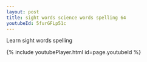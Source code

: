 ```yaml
---
layout: post
title: sight words science words spelling 64
youtubeId: 5furGFLp51c
---
```

 
 
Learn sight words spelling
 
 
 
 
{% include youtubePlayer.html id=page.youtubeId %}
 
 
